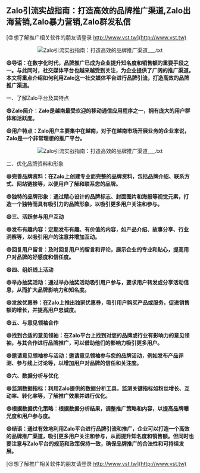 ## **Zalo引流实战指南：打造高效的品牌推广渠道,Zalo出海营销,Zalo暴力营销,Zalo群发私信**

[😍想了解推广相关软件的朋友请登录 http://www.vst.tw](http://www.vst.tw)

 <center><img src="https://vst.tw/MP4/tuiguang/png/4.png" alt="Zalo引流实战指南：打造高效的品牌推广渠道___.txt"></center>

**😄导语：在数字化时代，品牌推广已成为企业提升知名度和销售额的重要手段之一。与此同时，社交媒体平台也越来越受到关注，为企业提供了广阔的推广渠道。本文将重点介绍如何利用Zalo这一社交媒体平台进行品牌引流，打造高效的品牌推广渠道。**

一、了解Zalo平台及其特点

**😄Zalo简介：Zalo是越南最受欢迎的移动通信应用程序之一，拥有庞大的用户群体和活跃度。**

**😄用户特点：Zalo用户主要集中在越南，对于在越南市场开展业务的企业来说，Zalo是一个非常理想的推广平台。**

 <center><img src="https://vst.tw/MP4/tuiguang/png/0.png" alt="Zalo引流实战指南：打造高效的品牌推广渠道___.txt"></center>

二、优化品牌资料和形象

**😄完善品牌资料：在Zalo上创建专业而完整的品牌资料，包括品牌介绍、联系方式、网站链接等，以便用户了解和联系您的品牌。**

**😄独特的品牌形象：通过精心设计的品牌标志、封面图片和海报等视觉元素，打造一个独特而具有吸引力的品牌形象，以吸引更多用户关注和参与。**

**😄三、活跃参与用户互动**

**😄发布有趣内容：定期发布有趣、有价值的内容，如产品介绍、故事分享、行业洞察等，以吸引用户的注意并增加互动。**

**😄回复用户留言：及时回复用户的留言和评论，展示企业的专业和贴心，提高用户对品牌的好感度和信任度。**

**😄四、组织线上活动**

**😄举办抽奖活动：通过举办抽奖活动吸引用户参与，要求用户转发或分享活动信息，从而扩大品牌影响力和知名度。**

**😄发放优惠券：在Zalo上推出独家优惠券，吸引用户购买产品或服务，促进销售额的增长，并提高用户忠诚度。**

**😄五、与意见领袖合作**

**😄找到合适的意见领袖：在Zalo平台上找到对您的品牌或行业有影响力的意见领袖，与其合作进行品牌推广，可以借助他们的影响力吸引更多用户。**

**😄邀请意见领袖参与活动：邀请意见领袖参与您的品牌活动，例如发布产品评测、参与线上讨论等，以增加用户对品牌的信任和关注度。**

**😄六、数据分析与优化**

**😄监测数据指标：利用Zalo提供的数据分析工具，监测关键指标如粉丝增长、互动率、转化率等，了解推广效果并进行优化。**

**😄根据数据优化策略：根据数据分析结果，调整推广策略和内容，以提高品牌曝光度和用户参与度。**

**😄结语：通过有效地利用Zalo平台进行品牌引流和推广，企业可以打造一个高效的品牌推广渠道，吸引更多用户关注和参与，从而提升知名度和销售额。但同时也要注意与Zalo平台的规范和政策保持一致，确保品牌推广的合法性和可持续发展。**

[😍想了解推广相关软件的朋友请登录 http://www.vst.tw](http://www.vst.tw)



